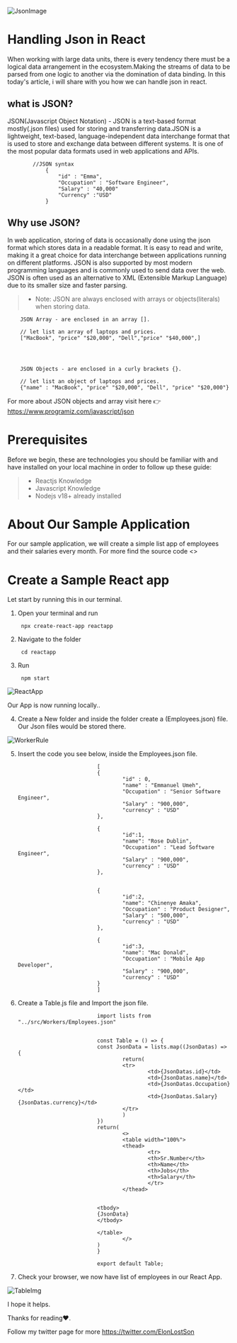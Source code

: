 ![JsonImage](/jsonImage.jpg)

# Handling Json in React

When working with large data units, there is every tendency there must be a logical data arrangement in the ecosystem.Making the streams of data to be parsed from one logic to another via the domination of data binding.
In this today's article, i will share with you how we can handle json in react.


## what is JSON?
JSON(Javascript Object Notation) - JSON is a text-based format mostly(.json files) used for storing and transferring data.JSON is a lightweight, text-based, language-independent data interchange format that is used to store and exchange data between different systems. It is one of the most popular data formats used in web applications and APIs.

            //JSON syntax
                {
                    "id" : "Emma",
                    "Occupation" : "Software Engineer",
                    "Salary" : "40,000"
                    "Currency" :"USD"
                }

## Why use JSON?
In web application, storing of data is occasionally done using the json format which stores data in a readable format.
It is easy to read and write, making it a great choice for data interchange between applications running on different platforms. JSON is also supported by most modern programming languages and is commonly used to send data over the web. JSON is often used as an alternative to XML (Extensible Markup Language)  due to its smaller size and faster parsing.

> - Note: JSON are always enclosed with arrays or objects(literals) when storing data.

        JSON Array - are enclosed in an array [].

        // let list an array of laptops and prices.
        ["MacBook", "price" "$20,000", "Dell","price" "$40,000",]



        
        JSON Objects - are enclosed in a curly brackets {}.

        // let list an object of laptops and prices.
        {"name" : "MacBook", "price" "$20,000", "Dell", "price" "$20,000"}

For more about
JSON objects and array visit here 👉<https://www.programiz.com/javascript/json>


# Prerequisites

Before we begin, these are technologies you should be familiar with and have installed on your local machine in order to follow up these guide:

> - Reactjs Knowledge
> - Javascript Knowledge
> - Nodejs v18+ already installed

# About Our Sample Application

For our sample application, we will create a simple list app of employees and their salaries every month. For more find the source code <>

# Create a Sample React app
Let start by running this in our terminal.

1. Open your terminal and run

        npx create-react-app reactapp



2. Navigate to the folder
        
        cd reactapp


3. Run

        npm start


![ReactApp](/ScreenshotReact.png "ReactApp")

Our App is now running locally..

4. Create a New folder and inside the folder create a (Employees.json) file. Our Json files would be stored there. 

![WorkerRule](/Group.png "WorkerRule")
 


5. Insert the code you see below, inside the Employees.json file.

                                [
                                {
                                        "id" : 0,
                                        "name" : "Emmanuel Umeh",
                                        "Occupation" : "Senior Software Engineer",
                                        "Salary" : "900,000",
                                        "currency" : "USD"
                                },

                                {
                                        "id":1,
                                        "name": "Rose Dublin",
                                        "Occupation" : "Lead Software Engineer",
                                        "Salary" : "900,000",
                                        "currency" : "USD"
                                },


                                {
                                        "id":2,
                                        "name": "Chinenye Amaka",
                                        "Occupation" : "Product Designer",
                                        "Salary" : "500,000",
                                        "currency" : "USD"
                                },

                                {
                                        "id":3,
                                        "name": "Mac Donald",
                                        "Occupation" : "Mobile App Developer",
                                        "Salary" : "900,000",
                                        "currency" : "USD"
                                }
                                ]


6. Create a Table.js file and Import the json file.

                                import lists from  "../src/Workers/Employees.json"


                                const Table = () => {
                                const JsonData = lists.map((JsonDatas) => {
                                        return(
                                        <tr>
                                                <td>{JsonDatas.id}</td>
                                                <td>{JsonDatas.name}</td>
                                                <td>{JsonDatas.Occupation}</td>
                                                <td>{JsonDatas.Salary}{JsonDatas.currency}</td>
                                        </tr>
                                        )
                                })
                                return(
                                        <>
                                        <table width="100%">
                                        <thead>
                                                <tr>
                                                <th>Sr.Number</th>
                                                <th>Name</th>
                                                <th>Jobs</th>
                                                <th>Salary</th>
                                                </tr>
                                        </thead>
                                        
                                
                                <tbody>
                                {JsonData}
                                </tbody>

                                </table>
                                        </>
                                )
                                }

                                export default Table;


7. Check your browser, we now have list of employees in our React App.

![TableImg](/TableReact.png "TableImg")

I hope it helps.

 Thanks for reading❤.

 Follow my twitter page for more <https://twitter.com/ElonLostSon>
